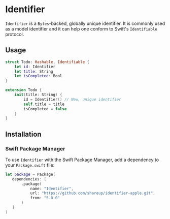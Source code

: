 # Identifier

`Identifier` is a `Bytes`-backed, globally unique identifier. It is commonly used as a model identifier and it can help one conform to Swift's `Identifiable` protocol.

## Usage

```swift
struct Todo: Hashable, Identifiable {
    let id: Identifier
    let title: String
    let isCompleted: Bool
}

extension Todo {
    init(title: String) {
        id = Identifier() // New, unique identifier
        self.title = title
        isCompleted = false
    }
}
```

## Installation

### Swift Package Manager

To use `Identifier` with the Swift Package Manager, add a dependency to your `Package.swift` file:
 
 ```swift
 let package = Package(
    dependencies: [
        .package(
            name: "Identifier", 
            url: "https://github.com/shareup/identifier-apple.git", 
            from: "5.0.0"
        )
    ]
 )
```
